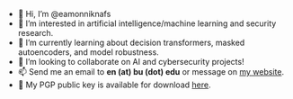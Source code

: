 - 👋 Hi, I’m @eamonniknafs
- 👀 I’m interested in artificial intelligence/machine learning and security research.
- 🌱 I’m currently learning about decision transformers, masked autoencoders, and model robustness.
- 💞️ I’m looking to collaborate on AI and cybersecurity projects!
- 📫 Send me an email to **en (at) bu (dot) edu** or message on [my website](https://eamonniknafs.com).
- 🔐 My PGP public key is available for download [here](https://keys.openpgp.org/search?q=en%40bu.edu).

<!---
eamonniknafs/eamonniknafs is a ✨ special ✨ repository because its `README.md` (this file) appears on your GitHub profile.
You can click the Preview link to take a look at your changes.
--->
